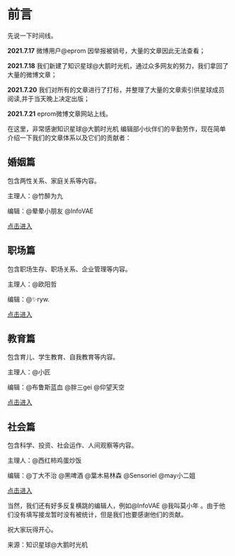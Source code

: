 # 前言

先说一下时间线。

**2021.7.17** 微博用户@eprom 因举报被销号，大量的文章因此无法查看；

**2021.7.18** 我们新建了知识星球@大鹅时光机，通过众多网友的努力，我们拿回了大量的微博文章；

**2021.7.20** 我们对所有的文章进行了打标，并整理了大量的文章索引供星球成员阅读,并于当天晚上决定出版；

**2021.7.21** eprom微博文章网站上线。

在这里，非常感谢知识星球@大鹅时光机 编辑部小伙伴们的辛勤劳作，现在简单介绍一下我们的文章体系以及它们的贡献者：

## 婚姻篇   
包含两性关系、家庭关系等内容。

主理人：@竹醉为九 

编辑：@晕晕小朋友 @InfoVAE 

[点击进入](/marriage/contents-of-marriage)

## 职场篇   
包含职场生存、职场关系、企业管理等内容。

主理人：@欧阳哲 

编辑：@✨ryw. 

[点击进入](/work/contents-of-work)

## 教育篇   
包含育儿、学生教育、自我教育等内容。

主理人：@小匠 

编辑：@布鲁斯蓝血 @胖三gei @仰望天空 

[点击进入](/education/contents-of-education)

## 社会篇   
包含科学、投资、社会运作、人间观察等内容。

主理人：@西红柿鸡蛋炒饭 

编辑：@丁大不治 @黑啤酒 @葉木易林森 @Sensoriel @may小二姐 

[点击进入](/social/contents-of-social)

当然，我们还有好多反复横跳的编辑人，例如@InfoVAE @我叫莫小年 。由于他们没有填写接龙暂时没有被统计，但是我们也要感谢他们的贡献。

祝大家玩得开心。

来源：知识星球@大鹅时光机
